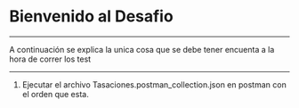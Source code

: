 # Bienvenido al Desafio
---
A continuación se explica la unica cosa que se debe tener encuenta a la hora de correr los test 

---

1. Ejecutar el archivo Tasaciones.postman_collection.json en postman con el orden que esta.


